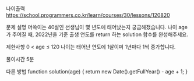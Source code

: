 나이출력
https://school.programmers.co.kr/learn/courses/30/lessons/120820

문제 설명
머쓱이는 40살인 선생님이 몇 년도에 태어났는지 궁금해졌습니다. 나이 age가 주어질 때, 2022년을 기준 출생 연도를 return 하는 solution 함수를 완성해주세요.

제한사항
0 < age ≤ 120
나이는 태어난 연도에 1살이며 1년마다 1씩 증가합니다.

풀이시간
5분

다른 방법
function solution(age) {
return new Date().getFullYear() - age + 1;
}

